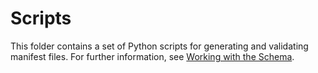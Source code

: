 # Scripts

This folder contains a set of Python scripts for generating and validating manifest files. For further information, see [Working with the Schema](https://whatevery1says.github.io/manifest/working-with-the-schema/).
